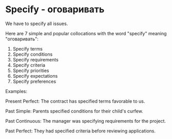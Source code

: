 # Specify - оговаривать




We have to specify all issues.

  Here are 7 simple and popular collocations with the word "specify" meaning "оговаривать":

1. Specify terms
2. Specify conditions 
3. Specify requirements  
4. Specify criteria  
5. Specify priorities
6. Specify expectations
7. Specify preferences

Examples:  

Present Perfect:
The contract has specified terms favorable to us.

Past Simple: 
Parents specified conditions for their child's curfew.

Past Continuous:
The manager was specifying requirements for the project.

Past Perfect:
They had specified criteria before reviewing applications.